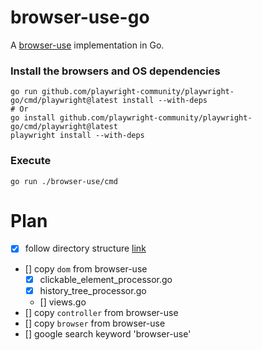 # browser-use-go

A [browser-use](https://github.com/browser-use/browser-use) implementation in Go.

### Install the browsers and OS dependencies
```
go run github.com/playwright-community/playwright-go/cmd/playwright@latest install --with-deps
# Or
go install github.com/playwright-community/playwright-go/cmd/playwright@latest
playwright install --with-deps
```

### Execute
```
go run ./browser-use/cmd
```


# Plan

- [x] follow directory structure [link](https://5takoo.tistory.com/378)
- [] copy `dom` from browser-use
    - [x] clickable_element_processor.go
    - [x] history_tree_processor.go
    - [] views.go
- [] copy `controller` from browser-use
- [] copy `browser` from browser-use
- [] google search keyword 'browser-use'